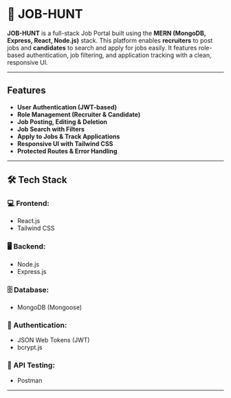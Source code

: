 # 🔗 JOB-HUNT

**JOB-HUNT** is a full-stack Job Portal built using the **MERN (MongoDB, Express, React, Node.js)** stack. This platform enables **recruiters** to post jobs and **candidates** to search and apply for jobs easily. It features role-based authentication, job filtering, and application tracking with a clean, responsive UI.

---

##  Features

-  **User Authentication (JWT-based)**
-  **Role Management (Recruiter & Candidate)**
-  **Job Posting, Editing & Deletion**
-  **Job Search with Filters**
-  **Apply to Jobs & Track Applications**
-  **Responsive UI with Tailwind CSS**
-  **Protected Routes & Error Handling**

---

## 🛠 Tech Stack

### 💻 Frontend:
- React.js
- Tailwind CSS

### 🖥 Backend:
- Node.js
- Express.js

### 🗄 Database:
- MongoDB (Mongoose)

### 🔐 Authentication:
- JSON Web Tokens (JWT)
- bcrypt.js

### 🧪 API Testing:
- Postman

---




